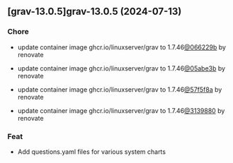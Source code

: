 

## [grav-13.0.5]grav-13.0.5 (2024-07-13)

### Chore



- update container image ghcr.io/linuxserver/grav to 1.7.46[@066229b](https://github.com/066229b) by renovate

- update container image ghcr.io/linuxserver/grav to 1.7.46[@05abe3b](https://github.com/05abe3b) by renovate

- update container image ghcr.io/linuxserver/grav to 1.7.46[@57f5f8a](https://github.com/57f5f8a) by renovate

- update container image ghcr.io/linuxserver/grav to 1.7.46[@3139880](https://github.com/3139880) by renovate

### Feat



- Add questions.yaml files for various system charts